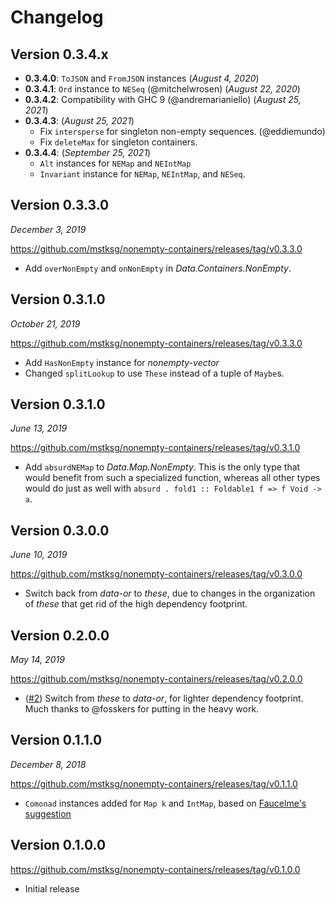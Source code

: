 Changelog
=========

Version 0.3.4.x
---------------

* **0.3.4.0**: `ToJSON` and `FromJSON` instances (*August 4, 2020*)
* **0.3.4.1**: `Ord` instance to `NESeq` (@mitchelwrosen) (*August 22, 2020*)
* **0.3.4.2**: Compatibility with GHC 9 (@andremarianiello) (*August 25, 2021*)
* **0.3.4.3**: (*August 25, 2021*)
    * Fix `intersperse` for singleton non-empty sequences. (@eddiemundo)
    * Fix `deleteMax` for singleton containers.
* **0.3.4.4**: (*September 25, 2021*)
    * `Alt` instances for `NEMap` and `NEIntMap`
    * `Invariant` instance for `NEMap`, `NEIntMap`, and `NESeq`.

Version 0.3.3.0
---------------

*December 3, 2019*

<https://github.com/mstksg/nonempty-containers/releases/tag/v0.3.3.0>

*   Add `overNonEmpty` and `onNonEmpty` in *Data.Containers.NonEmpty*.

Version 0.3.1.0
---------------

*October 21, 2019*

<https://github.com/mstksg/nonempty-containers/releases/tag/v0.3.3.0>

*   Add `HasNonEmpty` instance for *nonempty-vector*
*   Changed `splitLookup` to use `These` instead of a tuple of `Maybe`s.

Version 0.3.1.0
---------------

*June 13, 2019*

<https://github.com/mstksg/nonempty-containers/releases/tag/v0.3.1.0>

*   Add `absurdNEMap` to *Data.Map.NonEmpty*.  This is the only type that would
    benefit from such a specialized function, whereas all other types would do
    just as well with `absurd . fold1 :: Foldable1 f => f Void -> a`.

Version 0.3.0.0
---------------

*June 10, 2019*

<https://github.com/mstksg/nonempty-containers/releases/tag/v0.3.0.0>

*   Switch back from *data-or* to *these*, due to changes in the organization
    of *these* that get rid of the high dependency footprint.

Version 0.2.0.0
---------------

*May 14, 2019*

<https://github.com/mstksg/nonempty-containers/releases/tag/v0.2.0.0>

*   ([#2][]) Switch from *these* to *data-or*, for lighter dependency footprint.  Much
    thanks to @fosskers for putting in the heavy work.

[#2]: https://github.com/mstksg/nonempty-containers/pull/2

Version 0.1.1.0
---------------

*December 8, 2018*

<https://github.com/mstksg/nonempty-containers/releases/tag/v0.1.1.0>

*   `Comonad` instances added for `Map k` and `IntMap`, based on [Faucelme's
    suggestion][comonad]

[comonad]: https://www.reddit.com/r/haskell/comments/a1qjcy/nonemptycontainers_nonempty_variants_of/eat5r4h/

Version 0.1.0.0
---------------

<https://github.com/mstksg/nonempty-containers/releases/tag/v0.1.0.0>

*   Initial release
